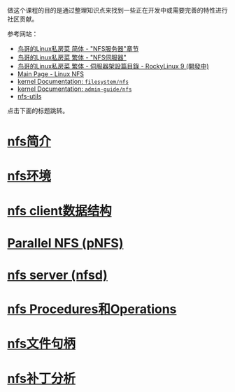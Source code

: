 做这个课程的目的是通过整理知识点来找到一些正在开发中或需要完善的特性进行社区贡献。

参考网站：

- [鸟哥的Linux私房菜 简体 - "NFS服务器"章节](http://cn.linux.vbird.org/linux_server/#part3)
- [鸟哥的Linux私房菜 繁体 - "NFS伺服器"](https://linux.vbird.org/linux_server/centos6/0330nfs.php)
- [鸟哥的Linux私房菜 繁体 - 伺服器架設篇目錄 - RockyLinux 9 (開發中)](https://linux.vbird.org/linux_server/rocky9/)
- [Main Page - Linux NFS](https://linux-nfs.org/wiki/index.php/Main_Page)
- [kernel Documentation: `filesystem/nfs`](https://github.com/torvalds/linux/tree/master/Documentation/filesystems/nfs)
- [kernel Documentation: `admin-guide/nfs`](https://github.com/torvalds/linux/tree/master/Documentation/admin-guide/nfs)
- [nfs-utils](https://git.kernel.org/pub/scm/linux/kernel/git/rw/nfs-utils.git)

点击下面的标题跳转。

# [nfs简介](https://chenxiaosong.com/courses/nfs/nfs-introduction.html)

# [nfs环境](https://chenxiaosong.com/courses/nfs/nfs-environment.html)

# [nfs client数据结构](https://chenxiaosong.com/courses/nfs/nfs-client-struct.html)

# [Parallel NFS (pNFS)](https://chenxiaosong.com/courses/nfs/pnfs.html)

# [nfs server (nfsd)](https://chenxiaosong.com/courses/nfs/nfsd.html)

# [nfs Procedures和Operations](https://chenxiaosong.com/courses/nfs/nfs-procedures.html)

# [nfs文件句柄](https://chenxiaosong.com/courses/nfs/nfs-filehandle.html)

# [nfs补丁分析](https://chenxiaosong.com/courses/nfs/nfs-patches.html)